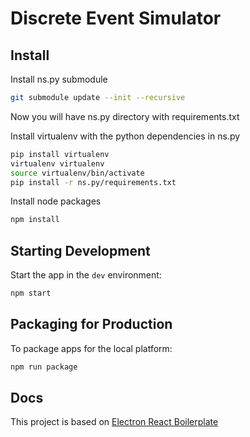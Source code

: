 # Discrete Event Simulator

## Install

Install ns.py submodule

```bash
git submodule update --init --recursive
```

Now you will have ns.py directory with requirements.txt

Install virtualenv with the python dependencies in ns.py

```bash
pip install virtualenv
virtualenv virtualenv
source virtualenv/bin/activate
pip install -r ns.py/requirements.txt
```

Install node packages

```bash
npm install
```

## Starting Development

Start the app in the `dev` environment:

```bash
npm start
```

## Packaging for Production

To package apps for the local platform:

```bash
npm run package
```

## Docs

This project is based on [Electron React Boilerplate](https://electron-react-boilerplate.js.org/docs/installation)
